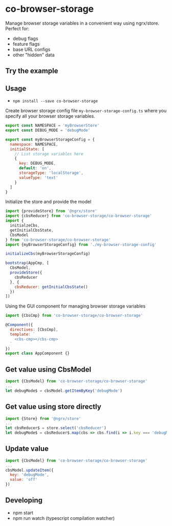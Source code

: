 # co-browser-storage

Manage browser storage variables in a convenient way using ngrx/store. Perfect for:

- debug flags
- feature flags
- base URL configs
- other "hidden" data

## Try the example


## Usage

- `npm install --save co-browser-storage`

Create browser storage config file `my-browser-storage-config.ts` where you specify all your browser storage variables.

```javascript
export const NAMESPACE = 'myBrowserStore'
export const DEBUG_MODE = 'debugMode'

export const myBrowserStorageConfig = {
  namespace: NAMESPACE,
  initialState: [
    // List storage variables here
    {
      key: DEBUG_MODE,
      default: 'on',
      storageType: 'localStorage',
      valueType: 'text'
    }
  ]
}
```

Initialize the store and provide the model

```javascript
import {provideStore} from '@ngrx/store'
import {cbsReducer} from 'co-browser-storage/co-browser-storage'
import {
  initialzeCbs,
  getInitialCbsState,
  CbsModel
} from 'co-browser-storage/co-browser-storage'
import {myBrowserStorageConfig} from './my-browser-storage-config'

initializeCbs(myBrowserStorageConfig)

bootstrap(AppCmp, [
  CbsModel,
  provideStore({
    cbsReducer
  }, {
    cbsReducer: getInitialCbsState()
  })
])
```

Using the GUI component for managing browser storage variables

```javascript
import {CbsCmp} from 'co-browser-storage/co-browser-storage'

@Component({
  directives: [CbsCmp],
  template: `
    <cbs-cmp></cbs-cmp>
  `
})
export class AppComponent {}
```

## Get value using CbsModel
```javascript
import {CbsModel} from 'co-browser-storage/co-browser-storage'
...
let debugMode$ = cbsModel.getItemByKey('debugMode')
```

## Get value using store directly

```javascript
import {Store} from '@ngrx/store'
...
let cbsReducer$ = store.select('cbsReducer')
let debugMode$ = cbsReducer$.map(cbs => cbs.find(i => i.key === 'debugMode'))
```

## Update value

```javascript
import {CbsModel} from 'co-browser-storage/co-browser-storage'
...
cbsModel.updateItem({
  key: 'debugMode',
  value: 'off'
})
```

## Developing

- npm start
- npm run watch (typescript compilation watcher)
